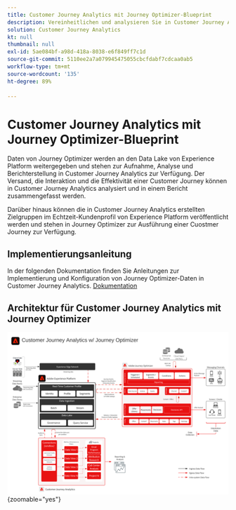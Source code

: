 ```yaml
---
title: Customer Journey Analytics mit Journey Optimizer-Blueprint
description: Vereinheitlichen und analysieren Sie in Customer Journey Analytics Daten und Kundenverhalten von der gesamten Customer Journey, einschließlich Versand- und Interaktionsdaten von Journey Optimizer.
solution: Customer Journey Analytics
kt: null
thumbnail: null
exl-id: 5ae084bf-a98d-418a-8038-e6f849ff7c1d
source-git-commit: 5110ee2a7a079945475055cbcfdabf7cdcaa0ab5
workflow-type: tm+mt
source-wordcount: '135'
ht-degree: 89%

---
```


# Customer Journey Analytics mit Journey Optimizer-Blueprint

Daten von Journey Optimizer werden an den Data Lake von Experience Platform weitergegeben und stehen zur Aufnahme, Analyse und Berichterstellung in Customer Journey Analytics zur Verfügung. Der Versand, die Interaktion und die Effektivität einer Customer Journey können in Customer Journey Analytics analysiert und in einem Bericht zusammengefasst werden.

Darüber hinaus können die in Customer Journey Analytics erstellten Zielgruppen im Echtzeit-Kundenprofil von Experience Platform veröffentlicht werden und stehen in Journey Optimizer zur Ausführung einer Cuostmer Journey zur Verfügung.

## Implementierungsanleitung

In der folgenden Dokumentation finden Sie Anleitungen zur Implementierung und Konfiguration von Journey Optimizer-Daten in Customer Journey Analytics. [Dokumentation](https://experienceleague.adobe.com/docs/journey-optimizer/using/reporting/reports/sharing-overview.html?lang=de)

## Architektur für Customer Journey Analytics mit Journey Optimizer

![Architekturdiagramm](assets/CJA_AJO.svg){zoomable="yes"}
